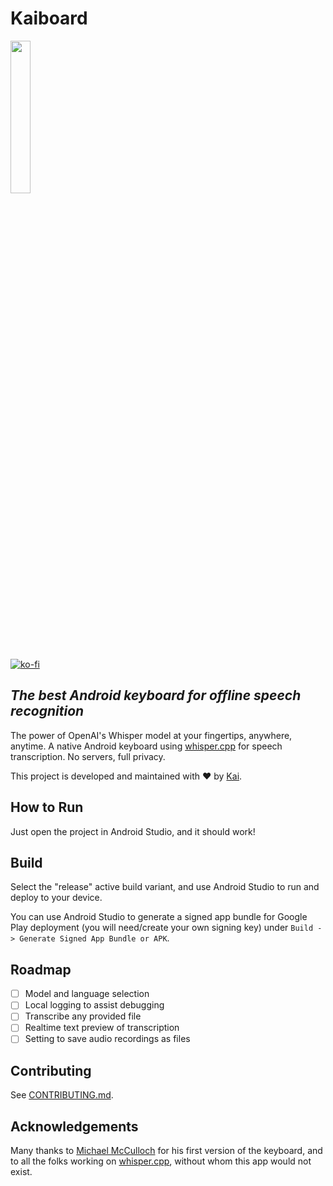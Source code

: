 # Kaiboard

<a href="https://play.google.com/store/apps/details?id=kaizo.co.WhisperVoiceKeyboard">
  <img src="https://cdn.rawgit.com/steverichey/google-play-badge-svg/master/img/en_get.svg" width="25%">
</a>

[![ko-fi](https://ko-fi.com/img/githubbutton_sm.svg)](https://ko-fi.com/kaisoapbox)

## _The best Android keyboard for offline speech recognition_

The power of OpenAI's Whisper model at your fingertips, anywhere, anytime. A native Android keyboard using [whisper.cpp](https://github.com/ggerganov/whisper.cpp/) for speech transcription. No servers, full privacy.

This project is developed and maintained with ❤️ by [Kai](https://kaisoapbox.com/).

## How to Run

Just open the project in Android Studio, and it should work!

## Build

Select the "release" active build variant, and use Android Studio to run and deploy to your device.

You can use Android Studio to generate a signed app bundle for Google Play deployment (you will need/create your own signing key) under `Build -> Generate Signed App Bundle or APK`.

## Roadmap

- [ ] Model and language selection
- [ ] Local logging to assist debugging
- [ ] Transcribe any provided file
- [ ] Realtime text preview of transcription
- [ ] Setting to save audio recordings as files

## Contributing

See [CONTRIBUTING.md](CONTRIBUTING.md).

## Acknowledgements

Many thanks to [Michael McCulloch](https://github.com/MichaelMcCulloch/WhisperVoiceKeyboard) for his first version of the keyboard, and to all the folks working on [whisper.cpp](https://github.com/ggerganov/whisper.cpp/), without whom this app would not exist.
